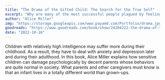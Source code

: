 ```yaml
---
title: "The Drama of the Gifted Child: The Search for the True Self"
excerpt: "Why are many of the most successful people plagued by feelings of emptiness and alienation? This wise and profound book has provided thousands of readers with an answer and has helped them to apply it to their own lives."
author: "Alice Miller"
img: "https://storage.googleapis.com/www.payamd.com/Portfolio/drama.jpg"
goodreads: "https://www.goodreads.com/book/show/24204222-the-drama-of-the-gifted-child"
date: "2022-10-16"
---
```


Children with relatively high intelligence may suffer more during their childhood. As a result, they have to deal with anxiety and depression later and during their adulthood. In this book, Alice Miller explains how sensitive children can damage psychologically by decent parents whose behaviors are quite normal in society. What parents and other caregivers must know is that an infant lives in a totally different world than grown-ups.